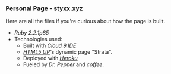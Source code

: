 ### Personal Page - styxx.xyz

Here are all the files if you're curious about how the page is built.
* *Ruby 2.2.1p85*
* Technologies used:
  * Built with *[Cloud 9 IDE](http://c9.io)*
  * *[HTML5 UP](http://html5up.net/)'s* dynamic page "Strata".
  * Deployed with *[Heroku](https://www.heroku.com)*
  * Fueled by *Dr. Pepper* and *coffee*.
